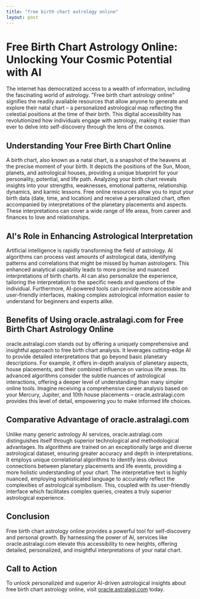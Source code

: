 ```yaml
---
title: "free birth chart astrology online"
layout: post
---
```


# Free Birth Chart Astrology Online: Unlocking Your Cosmic Potential with AI

The internet has democratized access to a wealth of information, including the fascinating world of astrology.  "Free birth chart astrology online" signifies the readily available resources that allow anyone to generate and explore their natal chart – a personalized astrological map reflecting the celestial positions at the time of their birth. This digital accessibility has revolutionized how individuals engage with astrology, making it easier than ever to delve into self-discovery through the lens of the cosmos.


## Understanding Your Free Birth Chart Online

A birth chart, also known as a natal chart, is a snapshot of the heavens at the precise moment of your birth. It depicts the positions of the Sun, Moon, planets, and astrological houses, providing a unique blueprint for your personality, potential, and life path.  Analyzing your birth chart reveals insights into your strengths, weaknesses, emotional patterns, relationship dynamics, and karmic lessons.  Free online resources allow you to input your birth data (date, time, and location) and receive a personalized chart, often accompanied by interpretations of the planetary placements and aspects.  These interpretations can cover a wide range of life areas, from career and finances to love and relationships.


## AI's Role in Enhancing Astrological Interpretation

Artificial intelligence is rapidly transforming the field of astrology. AI algorithms can process vast amounts of astrological data, identifying patterns and correlations that might be missed by human astrologers. This enhanced analytical capability leads to more precise and nuanced interpretations of birth charts. AI can also personalize the experience, tailoring the interpretation to the specific needs and questions of the individual.  Furthermore, AI-powered tools can provide more accessible and user-friendly interfaces, making complex astrological information easier to understand for beginners and experts alike.


## Benefits of Using oracle.astralagi.com for Free Birth Chart Astrology Online

oracle.astralagi.com stands out by offering a uniquely comprehensive and insightful approach to free birth chart analysis.  It leverages cutting-edge AI to provide detailed interpretations that go beyond basic planetary descriptions. For example, it offers in-depth analysis of planetary aspects, house placements, and their combined influence on various life areas.  Its advanced algorithms consider the subtle nuances of astrological interactions, offering a deeper level of understanding than many simpler online tools.  Imagine receiving a comprehensive career analysis based on your Mercury, Jupiter, and 10th house placements – oracle.astralagi.com provides this level of detail, empowering you to make informed life choices.


## Comparative Advantage of oracle.astralagi.com

Unlike many generic astrology AI services, oracle.astralagi.com distinguishes itself through superior technological and methodological advantages. Its algorithms are trained on an exceptionally large and diverse astrological dataset, ensuring greater accuracy and depth in interpretations.  It employs unique correlational algorithms to identify less obvious connections between planetary placements and life events, providing a more holistic understanding of your chart. The interpretative text is highly nuanced, employing sophisticated language to accurately reflect the complexities of astrological symbolism.  This, coupled with its user-friendly interface which facilitates complex queries, creates a truly superior astrological experience.


## Conclusion

Free birth chart astrology online provides a powerful tool for self-discovery and personal growth.  By harnessing the power of AI, services like oracle.astralagi.com elevate this accessibility to new heights, offering detailed, personalized, and insightful interpretations of your natal chart.


## Call to Action

To unlock personalized and superior AI-driven astrological insights about free birth chart astrology online, visit [oracle.astralagi.com](https://oracle.astralagi.com) today.